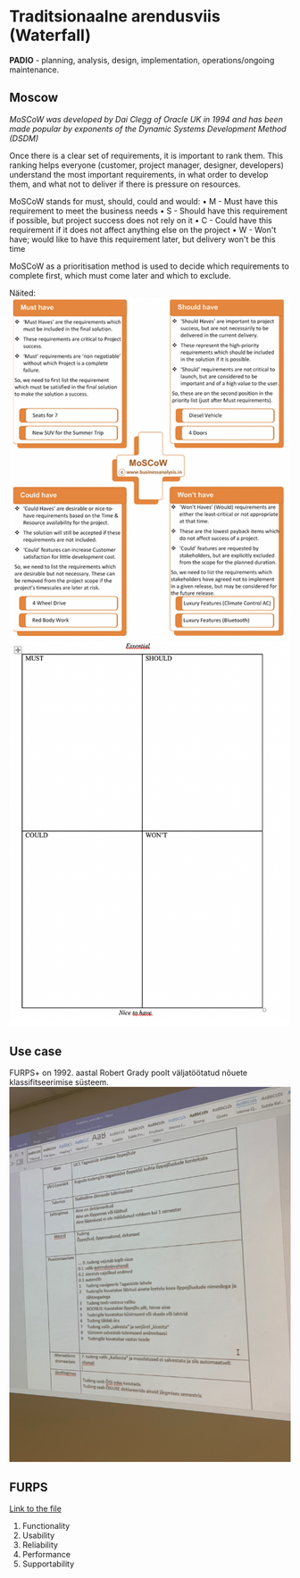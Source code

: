 # Traditsionaalne arendusviis (Waterfall)

**PADIO** - planning, analysis, design, implementation, operations/ongoing maintenance.

## Moscow

*MoSCoW was developed by Dai Clegg of Oracle UK in 1994 and has been made popular by exponents of the Dynamic Systems Development Method (DSDM)*

Once there is a clear set of requirements, it is important to rank them. This ranking helps everyone (customer, project manager, designer, developers) understand the most important requirements, in what order to develop them, and what not to deliver if there is pressure on resources.

MoSCoW stands for must, should, could and would:
•	M - Must have this requirement to meet the business needs
•	S - Should have this requirement if possible, but project success does not rely on it
•	C - Could have this requirement if it does not affect anything else on the project
•	W - Won't have; would like to have this requirement later, but delivery won't be this time

MoSCoW as a prioritisation method is used to decide which requirements to complete first, which must come later and which to exclude.

Näited: 
![](images/moscow1.png)
![](images/moscow2.png)

## Use case

FURPS+ on 1992. aastal Robert Grady poolt väljatöötatud nõuete klassifitseerimise süsteem.
![](images/suureparaneUseCase.jpg)

## FURPS
[Link to the file](extra/furps.docs)

1. Functionality
2. Usability
3. Reliability
4. Performance
5. Supportability
